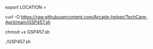 export LOCATION =

curl -O https://raw.githubusercontent.com/Arcade-helper/TechCare-April/main/GSP457.sh

chmod +x GSP457.sh

./GSP457.sh
